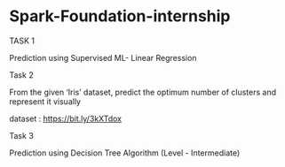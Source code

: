 # Spark-Foundation-internship

TASK 1

Prediction using Supervised ML- Linear Regression

Task 2
  
From the given ‘Iris’ dataset, predict the optimum number of clusters and represent it visually

dataset : https://bit.ly/3kXTdox

Task 3
 
 Prediction using Decision Tree Algorithm
(Level - Intermediate)
